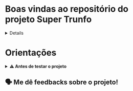 # Boas vindas ao repositório do projeto Super Trunfo

<details>
🧑‍💻 O que foi desenvolvido<br />

Desenvolvimento de um programa que compara dois atributos de cartas do Super Trunfo utilizando estruturas de decisão.     
Desenvolvimento do programa com menus interativos e implementação de comparações de cartas usando estruturas de decisão aninhadas e encadeadas.   
Desenvolvimento do programa com funcionalidades avançadas, como a comparação de dois atributos e emprego de operadores ternários.

<br />

</details>
	
# Orientações
<details>
  <summary><strong>⚠ Antes de testar o projeto</strong></summary><br />

  1. Clone o repositório

  - Use o comando: `git clone git@github.com:p4n1k0/super-trunfo-inicio.git`
  - Entre na pasta do repositório que você acabou de clonar:
    - `cd super-trunfo-inicio/super-trunfo`

  2. Crie o arquivo cartas

  - `gcc -o cartas cartas.c`
  
  3. Inicialize a aplicação:

  - `./cartas`

  4. Exemplo de execução:
  
  === Carta 1 ===
  Estado (A-H): A
  Código (ex: A01): A03
  Cidade: São Paulo
  População: 12000000
  Área (km²): 1521
  PIB (em bilhões R$): 699
  Pontos turísticos: 40
  
  === Carta 2 ===
  Estado (A-H): B
  Código (ex: B02): B02
  Cidade: Rio de Janeiro
  População: 6700000
  Área (km²): 1182
  PIB (em bilhões R$): 350
  Pontos turísticos: 30
  
  === MENU DE COMPARAÇÃO COM ATRIBUTOS ===
  1 - População
  2 - Área
  3 - PIB
  4 - Pontos Turísticos
  5 - Densidade Populacional (menor vence)
  6 - PIB per Capita 
  
  Escolha o PRIMEIRO atributo: 3
  
  Escolha o SEGUNDO atributo (diferente do primeiro):
  
  1 - População
  2 - Área
  4 - Pontos Turísticos
  5 - Densidade Populacional (menor vence)
  6 - PIB per Capita
  Opção: 5
  
  === VALORES ESCOLHIDOS ===
  Atributo 1: PIB
  Atributo 2: Densidade Populacional
  
  São Paulo -> 699.00 e 0.12
  Rio de Janeiro -> 350.00 e 0.06
  
  === SOMA DOS ATRIBUTOS ===
  São Paulo (País: Eldia): 699.12
  Rio de Janeiro (País: Marley): 350.06
  
  === RESULTADO FINAL ===
  Vencedor: São Paulo (País: Eldia)!

  
</details>

🗣 Me dê feedbacks sobre o projeto!
---
